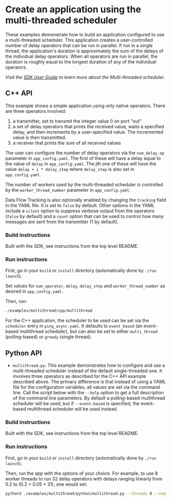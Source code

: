 # Create an application using the multi-threaded scheduler

These examples demonstrate how to build an application configured to use a multi-threaded scheduler. This application creates a user-controlled number of delay operators that can be run in parallel. If run in a single thread, the application's duration is approximately the sum of the delays of the individual delay operators. When all operators are run in parallel, the duration is roughly equal to the longest duration of any of the individual operators.

*Visit the [SDK User Guide](https://docs.nvidia.com/holoscan/sdk-user-guide/components/schedulers.html) to learn more about the Multi-threaded scheduler.*

## C++ API

This example shows a simple application using only native operators. There are three operators involved:
  1. a transmitter, set to transmit the integer value 0 on port "out"
  2. a set of delay operators that prints the received value, waits a specified delay, and then increments by a user-specified value. The incremented value is then transmitted.
  3. a receiver that prints the sum of all received values

The user can configure the number of delay operators via the `num_delay_op` parameter in `app_config.yaml`. The first of these will have a delay equal to the value of `delay` in `app_config.yaml`. The jth one of these will have the value `delay + i * delay_step` where `delay_step` is also set in `app_config.yaml`.

The number of workers used by the multi-threaded scheduler is controlled by the `worker_thread_number` parameter in `app_config.yaml`.

Data Flow Tracking is also optionally enabled by changing the `tracking` field in the YAML file. It is set to `false` by default. Other options in the YAML include a `silent` option to suppress verbose output from the operators (`false` by default) and a `count` option that can be used to control how many messages are sent from the transmitter (1 by default).

### Build instructions

Built with the SDK, see instructions from the top level README.

### Run instructions

First, go in your `build` or `install` directory (automatically done by `./run launch`).

Set values for `num_operator`, `delay`, `delay_step` and `worker_thread_number` as desired in `app_config.yaml`.

Then, run:
```bash
./examples/multithread/cpp/multithread
```

For the C++ application, the scheduler to be used can be set via the `scheduler` entry in `ping_async.yaml`. It defaults to `event_based` (an event-based multithread scheduler), but can also be set to either `multi_thread` (polling-based) or `greedy` (single thread).

## Python API

- `multithread.py`: This example demonstrates how to configure and use a multi-threaded scheduler instead of the default single-threaded one. It involves three operators as described for the C++ API example described above. The primary difference is that instead of using a YAML file for the configuration variables, all values are set via the command line. Call the script below with the `--help` option to get a full description of the command line parameters. By default a polling-based multithread scheduler will be used, but if `--event-based` is specified, the event-based multithread scheduler will be used instead.

### Build instructions

Built with the SDK, see instructions from the top level README.

### Run instructions

First, go in your `build` or `install` directory (automatically done by `./run launch`).

Then, run the app with the options of your choice. For example, to use 8 worker threads to run 32 delay operators with delays ranging linearly from 0.2 to (0.2 + 0.05 * 31), one would set:

```bash
python3 ./examples/multithread/python/multithread.py --threads 8 --num_delay_ops 32 --delay 0.2 --delay_step 0.05 --event-based
```
